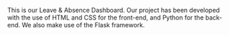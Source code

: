 This is our Leave & Absence Dashboard. Our project has been developed with the use of HTML and CSS for the front-end, and Python for the back-end. We also make use of the Flask framework.